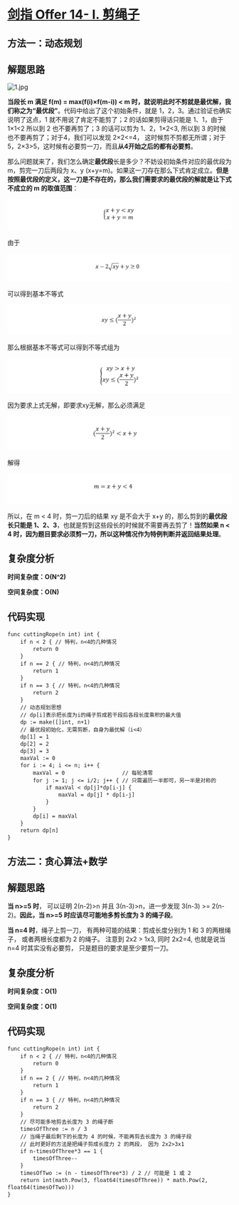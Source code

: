 # [剑指 Offer 14- I. 剪绳子](https://leetcode-cn.com/problems/jian-sheng-zi-lcof/)

## 方法一：动态规划

## 解题思路

![1.jpg](images/1619856597-QFTYyQ-1.jpg)

**当段长 m 满足 f(m) = max(f(i)×f(m-i)) < m 时，就说明此时不剪就是最优解，我们称之为“最优段”**。代码中给出了这个初始条件，就是 1，2，3。通过验证也确实说明了这点，1 就不用说了肯定不能剪了；2 的话如果剪得话只能是 1、1，由于 1×1<2 所以到 2 也不要再剪了；3 的话可以剪为 1、2，1×2<3, 所以到 3 的时候也不要再剪了；对于4，我们可以发现 2×2<=4， 这时候剪不剪都无所谓；对于5，2×3>5，这时候有必要剪一刀，而且**从4开始之后的都有必要剪**。

那么问题就来了，我们怎么确定**最优段**长是多少？不妨设初始条件对应的最优段为 m，剪完一刀后两段为 x、y (x+y=m)。如果这一刀存在那么下式肯定成立。**但是按照最优段的定义，这一刀是不存在的，那么我们需要求的最优段的解就是让下式不成立的 m 的取值范围**：

![image.png](images/1620191365-vOdPyG-image.png)

由于

![3.png](images/1619858248-CDjlha-3.png)

可以得到基本不等式

![4.png](images/1619858324-TlnIhu-4.png)

那么根据基本不等式可以得到不等式组为

![5.png](images/1619858446-xbrTzQ-5.png)

因为要求上式无解，即要求xy无解，那么必须满足

![6.png](images/1619858544-zgaSAm-6.png)

解得

![image.png](images/1619865475-Lnlmtm-image.png)

所以，在 m < 4 时，剪一刀后的结果 xy 是不会大于 x+y 的，那么剪到的**最优段长只能是 1、2、3**，也就是剪到这些段长的时候就不需要再去剪了！**当然如果 n < 4 时，因为题目要求必须剪一刀，所以这种情况作为特例判断并返回结果处理**。

## 复杂度分析

**时间复杂度：O(N^2)**

**空间复杂度：O(N)** 

## 代码实现

```golang
func cuttingRope(n int) int {
	if n < 2 { // 特判，n<4的几种情况
		return 0
	}
	if n == 2 { // 特判，n<4的几种情况
		return 1
	}
	if n == 3 { // 特判，n<4的几种情况
		return 2
	}
	// 动态规划思想
	// dp[i]表示把长度为i的绳子剪成若干段后各段长度乘积的最大值
	dp := make([]int, n+1)
	// 最优段初始化，无需剪断，自身为最优解（i<4）
	dp[1] = 1
	dp[2] = 2
	dp[3] = 3
	maxVal := 0
	for i := 4; i <= n; i++ {
		maxVal = 0                  // 每轮清零
		for j := 1; j <= i/2; j++ { // 只需遍历一半即可，另一半是对称的
			if maxVal < dp[j]*dp[i-j] {
				maxVal = dp[j] * dp[i-j]
			}
		}
		dp[i] = maxVal
	}
	return dp[n]
}
```

## 方法二：贪心算法+数学

## 解题思路

**当 n>=5 时**， 可以证明 2(n-2)>n 并且 3(n-3)>n，进一步发现 3(n-3) >= 2(n-2)。**因此，当 n>=5 时应该尽可能地多剪长度为 3 的绳子段**。

**当 n=4 时**，绳子上剪一刀， 有两种可能的结果：剪成长度分别为 1 和 3 的两根绳子， 或者两根长度都为 2 的绳子。 注意到 2x2 > 1x3, 同时 2x2=4, 也就是说当 n=4 时其实没有必要剪， 只是题目的要求是至少要剪一刀。

## 复杂度分析

**时间复杂度：O(1)**

**空间复杂度：O(1)** 

## 代码实现

```golang
func cuttingRope(n int) int {
	if n < 2 { // 特判，n<4的几种情况
		return 0
	}
	if n == 2 { // 特判，n<4的几种情况
		return 1
	}
	if n == 3 { // 特判，n<4的几种情况
		return 2
	}
	// 尽可能多地剪去长度为 3 的绳子断
	timesOfThree := n / 3
	// 当绳子最后剩下的长度为 4 的时候，不能再剪去长度为 3 的绳子段
	// 此时更好的方法是把绳子剪成长度力 2 的两段， 因为 2x2>3x1
	if n-timesOfThree*3 == 1 {
		timesOfThree--
	}
	timesOfTwo := (n - timesOfThree*3) / 2 // 可能是 1 或 2
	return int(math.Pow(3, float64(timesOfThree)) * math.Pow(2, float64(timesOfTwo)))
}
```

